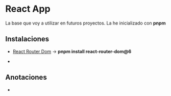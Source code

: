 # React App

La base que voy a utilizar en futuros proyectos. La he inicializado con **pnpm**

## Instalaciones

- [React Router Dom](https://reactrouter.com/en/main/start/tutorial) -> **pnpm install react-router-dom@6**

- 

## Anotaciones

- 
